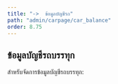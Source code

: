 ```yaml
---
title: "->  ข้อมูลบัญชีรถ"
path: "admin/carpage/car_balance"
order: 8.75
---
```


## ข้อมูลบัญชีรถบรรทุก

สำหรับจัดการข้อมูลบัญชีรถบรรทุก:
